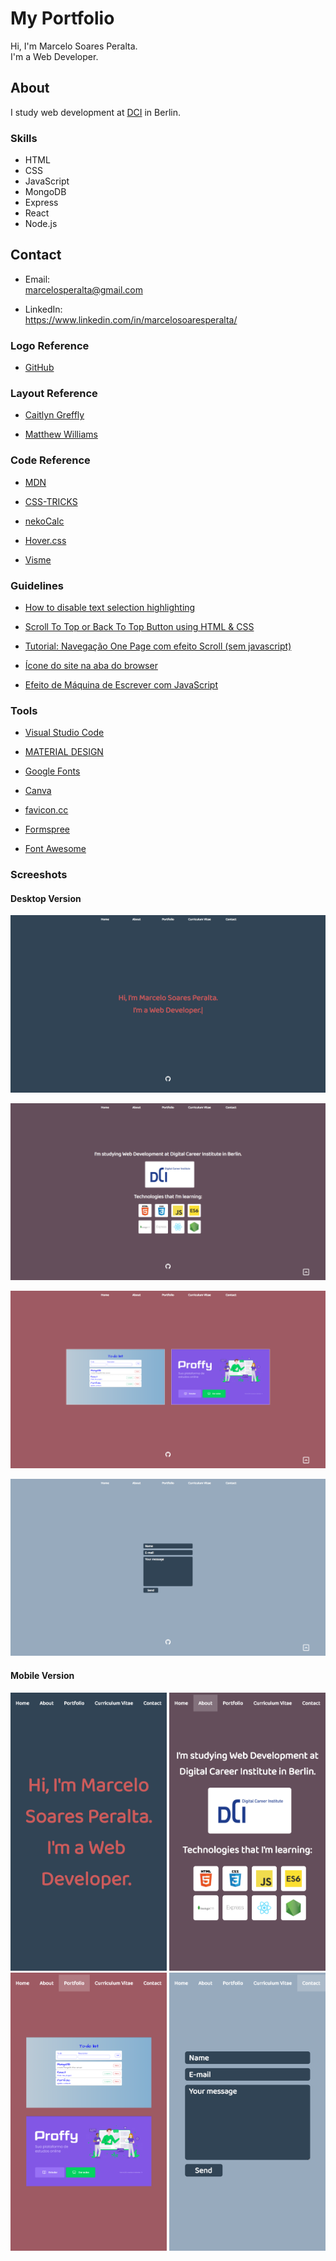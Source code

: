 # My Portfolio

Hi, I'm Marcelo Soares Peralta.  
I'm a Web Developer.  

## **About**

I study web development at [DCI](https://digitalcareerinstitute.org/) in Berlin.

### Skills

- HTML  
- CSS  
- JavaScript  
- MongoDB  
- Express  
- React  
- Node.js  

## **Contact**

- Email:  
marcelosperalta@gmail.com

- LinkedIn:  
https://www.linkedin.com/in/marcelosoaresperalta/

### **Logo Reference**

- [GitHub](https://github.com/logos)

### **Layout Reference**

- [Caitlyn Greffly](https://caitlyngreffly.com/)

- [Matthew Williams](http://findmatthew.com)

### **Code Reference**

- [MDN](https://developer.mozilla.org/en-US/)

- [CSS-TRICKS](https://css-tricks.com/quick-css-trick-how-to-center-an-object-exactly-in-the-center/)

- [nekoCalc](https://nekocalc.com/px-to-rem-converter)

- [Hover.css](http://ianlunn.github.io/Hover/)

- [Visme](https://visme.co/blog/website-color-schemes/)

### **Guidelines**

- [How to disable text selection highlighting](https://stackoverflow.com/questions/826782/how-to-disable-text-selection-highlighting)  

- [Scroll To Top or Back To Top Button using HTML & CSS](https://www.codingnepalweb.com/2020/04/scroll-to-top-or-back-to-top-button.html)  

- [Tutorial: Navegação One Page com efeito Scroll (sem javascript)](https://www.youtube.com/watch?v=QiI6PbD6Ei4)  

- [Ícone do site na aba do browser](http://henriquecorrea.com/news/Icone_do_site_na_aba_do_browser)  

- [Efeito de Máquina de Escrever com JavaScript](https://www.youtube.com/watch?v=zx2axQoY_YM)  

### **Tools**

- [Visual Studio Code](https://code.visualstudio.com/)

- [MATERIAL DESIGN](https://material.io/)

- [Google Fonts](https://fonts.google.com/)

- [Canva](https://www.canva.com/)

- [favicon.cc](https://www.favicon.cc/)

- [Formspree](https://formspree.io/)

- [Font Awesome](https://fontawesome.com/)

### **Screeshots**

#### Desktop Version

![screeshot](./images/screenshot_page_home.png)  

![screeshot](./images/screenshot_page_about.png)  

![screeshot](./images/screenshot_page_portfolio.png)  

![screeshot](./images/screenshot_page_contact.png)  

#### Mobile Version

<div align="center">
 <img src="./images/screenshot_mobile_home.png" width="250px"/>
 <img src="./images/screenshot_mobile_about.png" width="250px"/>
 <img src="./images/screenshot_mobile_portfolio.png" width="250px"/>
 <img src="./images/screenshot_mobile_contact.png" width="250px"/>
</div>

<!-- ![screeshot](./images/screenshot_mobile_home.png)  
![screeshot](./images/screenshot_mobile_about.png)  
![screeshot](./images/screenshot_mobile_portfolio.png)  
![screeshot](./images/screenshot_mobile_contact.png)   -->
